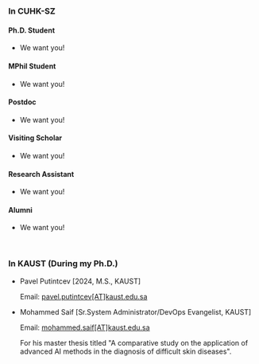 # 


### In CUHK-SZ

#### Ph.D. Student

- We want you!

#### MPhil Student

- We want you!

#### Postdoc

- We want you!

#### Visiting Scholar

- We want you!

#### Research Assistant

- We want you!

#### Alumni

- We want you!

<br>

### In KAUST (During my Ph.D.)

- Pavel Putintcev [2024, M.S., KAUST]

  Email: [pavel.putintcev[AT]kaust.edu.sa](mailto:pavel.putintcev@kaust.edu.sa)

- Mohammed Saif [Sr.System Administrator/DevOps Evangelist, KAUST]

  Email: [mohammed.saif[AT]kaust.edu.sa](mailto:mohammed.saif@kaust.edu.sa)

  For his master thesis titled "A comparative study on the application of advanced AI methods in the diagnosis of difficult skin diseases".

